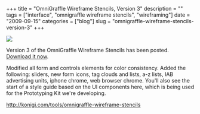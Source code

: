 +++
title = "OmniGraffle Wireframe Stencils, Version 3"
description = ""
tags = ["interface", "omnigraffle wireframe stencils", "wireframing"]
date = "2009-09-15"
categories = ["blog"]
slug = "omnigraffle-wireframe-stencils-version-3"
+++



  <div class="notebook-screenshot"><a href="../tools/omnigraffle-wireframe-stencils.html"><img id='bluga-thumbnail-1435' class='bluga-thumbnail large' src='http://media.konigi.com/bluga/
wt4963ed9764308.jpg'/></a></div><p>Version 3 of the OmniGraffle Wireframe Stencils has been posted. <a href="../tools/omnigraffle-wireframe-stencils.html">Download it now</a>.</p>
<p>Modified all form and controls elements for color consistency. Added the following: sliders, new form icons, tag clouds and lists, a-z lists, IAB advertising units, iphone chrome, web browser chrome. You'll also see the start of a style guide based on the UI components here, which is being used for the Prototyping Kit we're developing.</p>
    
  <a href="../tools/omnigraffle-wireframe-stencils.html">http://konigi.com/tools/omnigraffle-wireframe-stencils</a>
